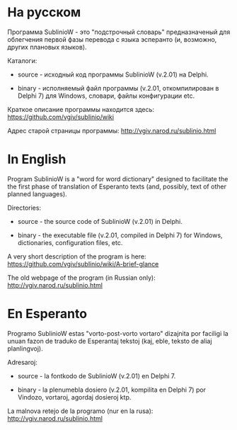 # На русском

Программа SublinioW - это "подстрочный словарь" предназначеный для облегчения первой фазы перевода с языка эсперанто (и, возможно, других плановых языков).

Каталоги:

* source - исходный код программы SublinioW (v.2.01) на Delphi.

* binary - исполняемый файл программы (v.2.01, откомпилирован в Delphi 7) для Windows, словари, файлы конфигурации etc.

Краткое описание программы находится здесь: https://github.com/vgiv/sublinio/wiki

Адрес старой страницы программы: http://vgiv.narod.ru/sublinio.html

# In English

Program SublinioW is a "word for word dictionary" designed to facilitate the the first phase of translation of Esperanto texts (and, possibly, text of other planned languages).

Directories:

* source - the source code of SublinioW (v.2.01) in Delphi.

* binary - the executable file (v.2.01, compiled in Delphi 7) for Windows, dictionaries, configuration files, etc.

A very short description of the program is here: https://github.com/vgiv/sublinio/wiki/A-brief-glance

The old webpage of the program (in Russian only): http://vgiv.narod.ru/sublinio.html

# En Esperanto

Programo SublinioW estas "vorto-post-vorto vortaro" dizajnita por faciligi la unuan fazon de traduko de Esperantaj tekstoj (kaj, eble, teksto de aliaj planlingvoj).

Adresaroj:

* source - la fontkodo de SublinioW (v.2.01) en Delphi 7.

* binary - la plenumebla dosiero (v.2.01, kompilita en Delphi 7) por Vindozo, vortaroj, agordaj dosieroj ktp.

La malnova retejo de la programo (nur en la rusa): http://vgiv.narod.ru/sublinio.html 
